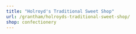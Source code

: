 ```yaml
---
title: "Holroyd's Traditional Sweet Shop"
url: /grantham/holroyds-traditional-sweet-shop/
shop: confectionery
---
```

